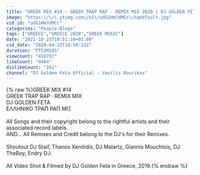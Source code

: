 ```yaml
---
title: "GREEK MIX #14 - GREEK TRAP RAP · REMIX MIX 2020 | DJ GOLDEN FETA | ΕΛΛΗΝΙΚΟ ΤΡΑΠ ΡΑΠ ΜΙΞ"
image: "https:\/\/i.ytimg.com\/vi\/udG1Hm7dMCc\/hqdefault.jpg"
vid_id: "udG1Hm7dMCc"
categories: "People-Blogs"
tags: ["GREECE","GREECE 2020","GREEK MUSIC"]
date: "2021-10-25T10:51:10+03:00"
vid_date: "2020-04-22T10:56:21Z"
duration: "PT53M18S"
viewcount: "418792"
likeCount: "4484"
dislikeCount: "261"
channel: "DJ Golden Feta Official - Vasilis Bourikas"
---
```

{% raw %}GREEK MIX #14<br />GREEK TRAP RAP · REMIX MIX<br />DJ GOLDEN FETA<br />ΕΛΛΗΝΙΚΟ ΤΡΑΠ ΡΑΠ ΜΙΞ<br /><br />All Songs and their copyright belong to the rightful artists and their associated record labels.<br />AND... All Remixes and Credit belong to the DJ's for their Remixes.<br /><br />Shoutout DJ Staif, Thanos Xenitidis, DJ Malartz, Giannis Mouchtsis, DJ TheBoy, Endry DJ.<br /><br />All Video Shot &amp; Filmed by DJ Golden Feta in Greece, 2019.{% endraw %}
